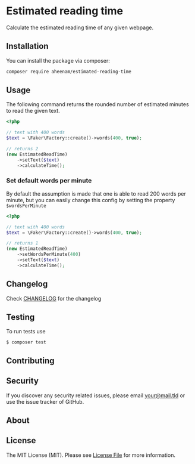 Estimated reading time
===

Calculate the estimated reading time of any given webpage.

Installation
---
You can install the package via composer:

```bash
composer require aheenam/estimated-reading-time
```

Usage
---

The following command returns the rounded number of estimated minutes to read
the given text.

```php
<?php

// text with 400 words
$text = \Faker\Factory::create()->words(400, true);

// returns 2
(new EstimatedReadTime)
    ->setText($text)
    ->calculateTime();
```

### Set default words per minute

By default the assumption is made that one is able to read 200 words per minute, but you can easily change this config by setting the property `$wordsPerMinute`

```php
<?php

// text with 400 words
$text = \Faker\Factory::create()->words(400, true);

// returns 1
(new EstimatedReadTime)
    ->setWordsPerMinute(400)
    ->setText($text)
    ->calculateTime();
```

Changelog
---
Check [CHANGELOG](CHANGELOG.md) for the changelog

Testing
---
To run tests use

    $ composer test

Contributing
---


Security
---
If you discover any security related issues, please email <your@mail.tld> or use the issue tracker of GitHub.

About
---

License
---
The MIT License (MIT). Please see [License File](LICENSE) for more information.